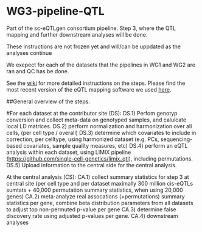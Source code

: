 # WG3-pipeline-QTL
Part of the sc-eQTLgen consortium pipeline. Step 3, where the QTL mapping and further downstream analyses will be done.

These instructions are not frozen yet and will/can be uppdated as the analyses continue

We exepect for each of the datasets that the pipelines in WG1 and WG2 are ran and QC has be done.

See the [wiki](https://github.com/sc-eQTLgen-consortium/WG3-pipeline-QTL/wiki) for more detailed instructions on the steps.
Please find the most recent version of the eQTL mapping software we used [here](https://github.com/single-cell-genetics/limix_qtl/wiki).

##General overview of the steps.

#For each dataset at the contributor site (DS):
DS.1) Perfom genotyp conversion and collect meta-data on genotyped samples, and calulcate local LD matrices.
DS.2) perform normalization and harmonization over all cells, (per cell type / overall)
DS.3) determine which covariates to include in correction, per celltype, using harmonized dataset (e.g. PCs, sequencing-based covariates, sample quality measures, etc)
DS.4) perform an eQTL analysis within each dataset, using LIMIX pipeline (https://github.com/single-cell-genetics/limix_qtl), including permutations.
DS.5) Upload information to the central side for the central analysis.

At the central analysis (CS):
CA.1) collect summary statistics for step 3 at central site (per cell type and per dataset maximally 300 million cis-eQTLs sumtats + 40,000 permutation summary statistics, when using 20,000 genes)
CA.2) meta-analyze real assocations (+permutations) summary statistics per gene, combine beta distribution parameters from all datasets to adjust top non-permuted p-value per gene
CA.3) determine false discovery rate using adjusted p-values per gene.
CA.4) downstream analyses
